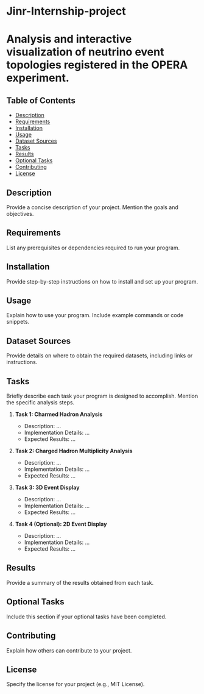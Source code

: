 # Jinr-Internship-project

# Analysis and interactive visualization of neutrino event topologies registered in the OPERA experiment.


## Table of Contents

- [Description](#description)
- [Requirements](#requirements)
- [Installation](#installation)
- [Usage](#usage)
- [Dataset Sources](#dataset-sources)
- [Tasks](#tasks)
- [Results](#results)
- [Optional Tasks](#optional-tasks)
- [Contributing](#contributing)
- [License](#license)

## Description

Provide a concise description of your project. Mention the goals and objectives.

## Requirements

List any prerequisites or dependencies required to run your program.

## Installation

Provide step-by-step instructions on how to install and set up your program.

## Usage

Explain how to use your program. Include example commands or code snippets.

## Dataset Sources

Provide details on where to obtain the required datasets, including links or instructions.

## Tasks

Briefly describe each task your program is designed to accomplish. Mention the specific analysis steps.

1. **Task 1: Charmed Hadron Analysis**
   - Description: ...
   - Implementation Details: ...
   - Expected Results: ...

2. **Task 2: Charged Hadron Multiplicity Analysis**
   - Description: ...
   - Implementation Details: ...
   - Expected Results: ...

3. **Task 3: 3D Event Display**
   - Description: ...
   - Implementation Details: ...
   - Expected Results: ...

4. **Task 4 (Optional): 2D Event Display**
   - Description: ...
   - Implementation Details: ...
   - Expected Results: ...

## Results

Provide a summary of the results obtained from each task.

## Optional Tasks

Include this section if your optional tasks have been completed.

## Contributing

Explain how others can contribute to your project.

## License

Specify the license for your project (e.g., MIT License).

